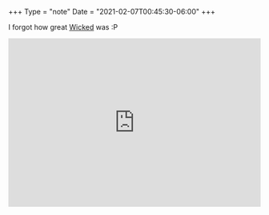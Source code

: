+++
Type = "note"
Date = "2021-02-07T00:45:30-06:00"
+++

I forgot how great [Wicked](https://album.link/i/1440802426) was :P

<div style="max-width:100%;"><div style="position:relative;padding-bottom:calc(56.25% + 52px);height: 0;"><iframe style="position:absolute;top:0;left:0;" width="100%" height="100%" src="https://embed.song.link/?url=https%3A%2F%2Falbum.link%2Fi%2F1440802426&theme=dark" frameborder="0" allowfullscreen sandbox="allow-same-origin allow-scripts allow-presentation allow-popups allow-popups-to-escape-sandbox"></iframe></div></div>